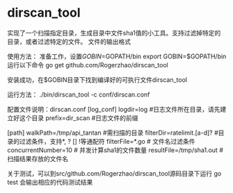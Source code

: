 # dirscan_tool
实现了一个扫描指定目录，生成目录中文件sha1值的小工具。支持过滤掉特定的目录，或者过滤特定的文件。
文件的输出格式

使用方法：
  准备工作，设置$GOBIN=$GOPATH/bin
  export GOBIN=$GOPATH/bin
  运行以下命令
  go get github.com/Rogerzhao/dirscan_tool
  
  安装成功，在$GOBIN目录下找到编译好的可执行文件dirscan_tool

运行方法：
  ./bin/dirscan_tool -c conf/dirscan.conf
  
配置文件说明：dirscan.conf
  [log_conf]
  logdir=log  #日志文件所在目录，请先建立好这个目录
  prefix=dir_scan #日志文件的前缀

  [path]
  walkPath=/tmp/api_tantan #需扫描的目录
  filterDir=ratelimit.[a-d]? #目录的过滤条件，支持*, ? [] !等通配符
  filterFile=*.go          # 文件名过滤条件
  concurrentNumber=10      # 并发计算sha1的文件数量
  resultFile=/tmp/sha1.out # 扫描结果存放的文件名
  
关于测试，可以到src/github.com/Rogerzhao/dirscan_tool源码目录下运行 
go test
会输出相应的代码测试结果
  
